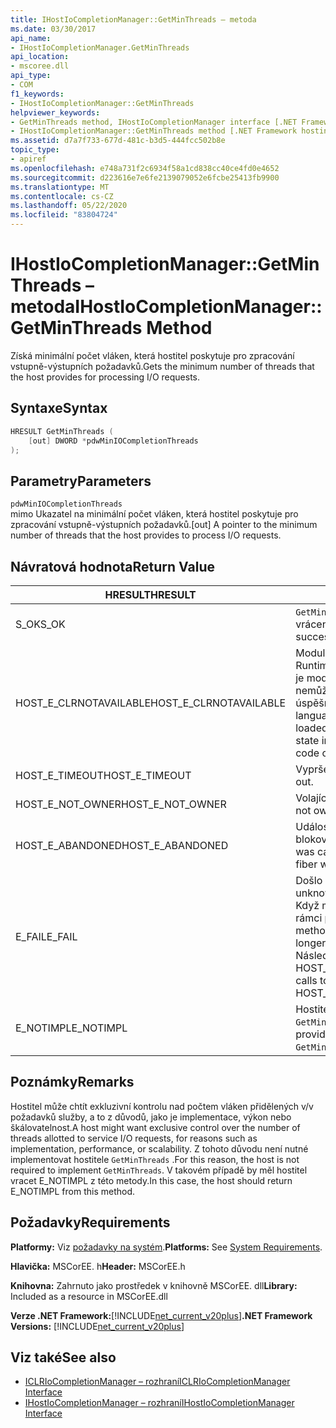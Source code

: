 ```yaml
---
title: IHostIoCompletionManager::GetMinThreads – metoda
ms.date: 03/30/2017
api_name:
- IHostIoCompletionManager.GetMinThreads
api_location:
- mscoree.dll
api_type:
- COM
f1_keywords:
- IHostIoCompletionManager::GetMinThreads
helpviewer_keywords:
- GetMinThreads method, IHostIoCompletionManager interface [.NET Framework hosting]
- IHostIoCompletionManager::GetMinThreads method [.NET Framework hosting]
ms.assetid: d7a7f733-677d-481c-b3d5-444fcc502b8e
topic_type:
- apiref
ms.openlocfilehash: e748a731f2c6934f58a1cd838cc40ce4fd0e4652
ms.sourcegitcommit: d223616e7e6fe2139079052e6fcbe25413fb9900
ms.translationtype: MT
ms.contentlocale: cs-CZ
ms.lasthandoff: 05/22/2020
ms.locfileid: "83804724"
---
```

# <a name="ihostiocompletionmanagergetminthreads-method"></a><span data-ttu-id="3c8c6-102">IHostIoCompletionManager::GetMinThreads – metoda</span><span class="sxs-lookup"><span data-stu-id="3c8c6-102">IHostIoCompletionManager::GetMinThreads Method</span></span>
<span data-ttu-id="3c8c6-103">Získá minimální počet vláken, která hostitel poskytuje pro zpracování vstupně-výstupních požadavků.</span><span class="sxs-lookup"><span data-stu-id="3c8c6-103">Gets the minimum number of threads that the host provides for processing I/O requests.</span></span>  
  
## <a name="syntax"></a><span data-ttu-id="3c8c6-104">Syntaxe</span><span class="sxs-lookup"><span data-stu-id="3c8c6-104">Syntax</span></span>  
  
```cpp  
HRESULT GetMinThreads (  
    [out] DWORD *pdwMinIOCompletionThreads  
);  
```  
  
## <a name="parameters"></a><span data-ttu-id="3c8c6-105">Parametry</span><span class="sxs-lookup"><span data-stu-id="3c8c6-105">Parameters</span></span>  
 `pdwMinIOCompletionThreads`  
 <span data-ttu-id="3c8c6-106">mimo Ukazatel na minimální počet vláken, která hostitel poskytuje pro zpracování vstupně-výstupních požadavků.</span><span class="sxs-lookup"><span data-stu-id="3c8c6-106">[out] A pointer to the minimum number of threads that the host provides to process I/O requests.</span></span>  
  
## <a name="return-value"></a><span data-ttu-id="3c8c6-107">Návratová hodnota</span><span class="sxs-lookup"><span data-stu-id="3c8c6-107">Return Value</span></span>  
  
|<span data-ttu-id="3c8c6-108">HRESULT</span><span class="sxs-lookup"><span data-stu-id="3c8c6-108">HRESULT</span></span>|<span data-ttu-id="3c8c6-109">Popis</span><span class="sxs-lookup"><span data-stu-id="3c8c6-109">Description</span></span>|  
|-------------|-----------------|  
|<span data-ttu-id="3c8c6-110">S_OK</span><span class="sxs-lookup"><span data-stu-id="3c8c6-110">S_OK</span></span>|<span data-ttu-id="3c8c6-111">`GetMinThreads`úspěšně vráceno.</span><span class="sxs-lookup"><span data-stu-id="3c8c6-111">`GetMinThreads` returned successfully.</span></span>|  
|<span data-ttu-id="3c8c6-112">HOST_E_CLRNOTAVAILABLE</span><span class="sxs-lookup"><span data-stu-id="3c8c6-112">HOST_E_CLRNOTAVAILABLE</span></span>|<span data-ttu-id="3c8c6-113">Modul CLR (Common Language Runtime) nebyl načten do procesu, nebo je modul CLR ve stavu, ve kterém nemůže spustit spravovaný kód nebo úspěšně zpracovat volání.</span><span class="sxs-lookup"><span data-stu-id="3c8c6-113">The common language runtime (CLR) has not been loaded into a process, or the CLR is in a state in which it cannot run managed code or process the call successfully.</span></span>|  
|<span data-ttu-id="3c8c6-114">HOST_E_TIMEOUT</span><span class="sxs-lookup"><span data-stu-id="3c8c6-114">HOST_E_TIMEOUT</span></span>|<span data-ttu-id="3c8c6-115">Vypršel časový limit volání.</span><span class="sxs-lookup"><span data-stu-id="3c8c6-115">The call timed out.</span></span>|  
|<span data-ttu-id="3c8c6-116">HOST_E_NOT_OWNER</span><span class="sxs-lookup"><span data-stu-id="3c8c6-116">HOST_E_NOT_OWNER</span></span>|<span data-ttu-id="3c8c6-117">Volající nevlastní zámek.</span><span class="sxs-lookup"><span data-stu-id="3c8c6-117">The caller does not own the lock.</span></span>|  
|<span data-ttu-id="3c8c6-118">HOST_E_ABANDONED</span><span class="sxs-lookup"><span data-stu-id="3c8c6-118">HOST_E_ABANDONED</span></span>|<span data-ttu-id="3c8c6-119">Událost byla zrušena při čekání na blokované vlákno nebo vlákna.</span><span class="sxs-lookup"><span data-stu-id="3c8c6-119">An event was canceled while a blocked thread or fiber was waiting on it.</span></span>|  
|<span data-ttu-id="3c8c6-120">E_FAIL</span><span class="sxs-lookup"><span data-stu-id="3c8c6-120">E_FAIL</span></span>|<span data-ttu-id="3c8c6-121">Došlo k neznámé chybě závažnosti.</span><span class="sxs-lookup"><span data-stu-id="3c8c6-121">An unknown catastrophic failure occurred.</span></span> <span data-ttu-id="3c8c6-122">Když metoda vrátí E_FAIL, CLR již není v rámci procesu použitelný.</span><span class="sxs-lookup"><span data-stu-id="3c8c6-122">When a method returns E_FAIL, the CLR is no longer usable within the process.</span></span> <span data-ttu-id="3c8c6-123">Následná volání metod hostování vrací HOST_E_CLRNOTAVAILABLE.</span><span class="sxs-lookup"><span data-stu-id="3c8c6-123">Subsequent calls to hosting methods return HOST_E_CLRNOTAVAILABLE.</span></span>|  
|<span data-ttu-id="3c8c6-124">E_NOTIMPL</span><span class="sxs-lookup"><span data-stu-id="3c8c6-124">E_NOTIMPL</span></span>|<span data-ttu-id="3c8c6-125">Hostitel neposkytuje implementaci `GetMinThreads` .</span><span class="sxs-lookup"><span data-stu-id="3c8c6-125">The host does not provide an implementation of `GetMinThreads`.</span></span>|  
  
## <a name="remarks"></a><span data-ttu-id="3c8c6-126">Poznámky</span><span class="sxs-lookup"><span data-stu-id="3c8c6-126">Remarks</span></span>  
 <span data-ttu-id="3c8c6-127">Hostitel může chtít exkluzivní kontrolu nad počtem vláken přidělených v/v požadavků služby, a to z důvodů, jako je implementace, výkon nebo škálovatelnost.</span><span class="sxs-lookup"><span data-stu-id="3c8c6-127">A host might want exclusive control over the number of threads allotted to service I/O requests, for reasons such as implementation, performance, or scalability.</span></span> <span data-ttu-id="3c8c6-128">Z tohoto důvodu není nutné implementovat hostitele `GetMinThreads` .</span><span class="sxs-lookup"><span data-stu-id="3c8c6-128">For this reason, the host is not required to implement `GetMinThreads`.</span></span> <span data-ttu-id="3c8c6-129">V takovém případě by měl hostitel vracet E_NOTIMPL z této metody.</span><span class="sxs-lookup"><span data-stu-id="3c8c6-129">In this case, the host should return E_NOTIMPL from this method.</span></span>  
  
## <a name="requirements"></a><span data-ttu-id="3c8c6-130">Požadavky</span><span class="sxs-lookup"><span data-stu-id="3c8c6-130">Requirements</span></span>  
 <span data-ttu-id="3c8c6-131">**Platformy:** Viz [požadavky na systém](../../get-started/system-requirements.md).</span><span class="sxs-lookup"><span data-stu-id="3c8c6-131">**Platforms:** See [System Requirements](../../get-started/system-requirements.md).</span></span>  
  
 <span data-ttu-id="3c8c6-132">**Hlavička:** MSCorEE. h</span><span class="sxs-lookup"><span data-stu-id="3c8c6-132">**Header:** MSCorEE.h</span></span>  
  
 <span data-ttu-id="3c8c6-133">**Knihovna:** Zahrnuto jako prostředek v knihovně MSCorEE. dll</span><span class="sxs-lookup"><span data-stu-id="3c8c6-133">**Library:** Included as a resource in MSCorEE.dll</span></span>  
  
 <span data-ttu-id="3c8c6-134">**Verze .NET Framework:**[!INCLUDE[net_current_v20plus](../../../../includes/net-current-v20plus-md.md)]</span><span class="sxs-lookup"><span data-stu-id="3c8c6-134">**.NET Framework Versions:** [!INCLUDE[net_current_v20plus](../../../../includes/net-current-v20plus-md.md)]</span></span>  
  
## <a name="see-also"></a><span data-ttu-id="3c8c6-135">Viz také</span><span class="sxs-lookup"><span data-stu-id="3c8c6-135">See also</span></span>

- [<span data-ttu-id="3c8c6-136">ICLRIoCompletionManager – rozhraní</span><span class="sxs-lookup"><span data-stu-id="3c8c6-136">ICLRIoCompletionManager Interface</span></span>](iclriocompletionmanager-interface.md)
- [<span data-ttu-id="3c8c6-137">IHostIoCompletionManager – rozhraní</span><span class="sxs-lookup"><span data-stu-id="3c8c6-137">IHostIoCompletionManager Interface</span></span>](ihostiocompletionmanager-interface.md)
